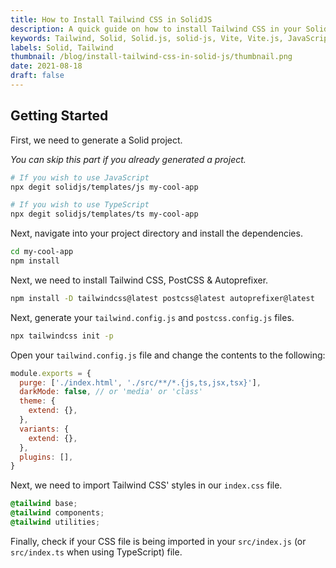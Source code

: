 ```yaml
---
title: How to Install Tailwind CSS in SolidJS
description: A quick guide on how to install Tailwind CSS in your SolidJS project.
keywords: Tailwind, Solid, Solid.js, solid-js, Vite, Vite.js, JavaScript, How To
labels: Solid, Tailwind
thumbnail: /blog/install-tailwind-css-in-solid-js/thumbnail.png
date: 2021-08-18
draft: false
---
```


## Getting Started

First, we need to generate a Solid project.

*You can skip this part if you already generated a project.*

```bash [terminal]
# If you wish to use JavaScript
npx degit solidjs/templates/js my-cool-app

# If you wish to use TypeScript
npx degit solidjs/templates/ts my-cool-app
```

Next, navigate into your project directory and install the dependencies.

```bash [terminal]
cd my-cool-app
npm install
```

Next, we need to install Tailwind CSS, PostCSS & Autoprefixer.

```bash [terminal]
npm install -D tailwindcss@latest postcss@latest autoprefixer@latest
```

Next, generate your `tailwind.config.js` and `postcss.config.js` files.

```bash [terminal]
npx tailwindcss init -p
```

Open your `tailwind.config.js` file and change the contents to the following:

```js [tailwind.config.js]
module.exports = {
  purge: ['./index.html', './src/**/*.{js,ts,jsx,tsx}'],
  darkMode: false, // or 'media' or 'class'
  theme: {
    extend: {},
  },
  variants: {
    extend: {},
  },
  plugins: [],
}
```

Next, we need to import Tailwind CSS' styles in our `index.css` file.

```css [index.css]
@tailwind base;
@tailwind components;
@tailwind utilities;
```

Finally, check if your CSS file is being imported in your `src/index.js` (or `src/index.ts` when using TypeScript) file.